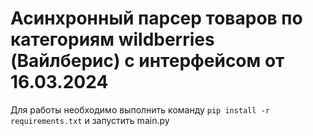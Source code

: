 # Асинхронный парсер товаров по категориям wildberries (Вайлберис) c интерфейсом от 16.03.2024

Для работы необходимо выполнить команду ```pip install -r requirements.txt``` и запустить main.py 

